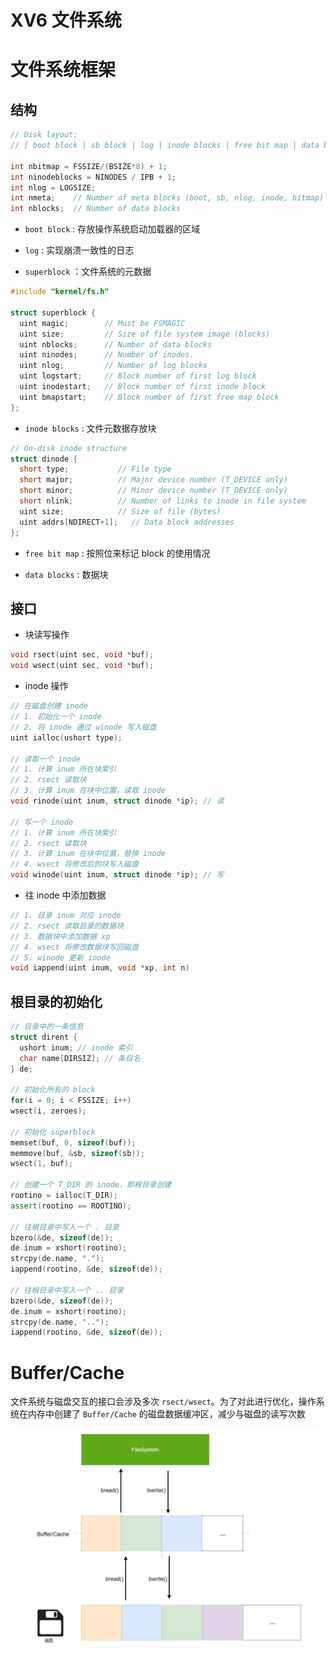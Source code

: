 # XV6 文件系统


# 文件系统框架

## 结构

```cpp
// Disk layout:
// [ boot block | sb block | log | inode blocks | free bit map | data blocks ]

int nbitmap = FSSIZE/(BSIZE*8) + 1; 
int ninodeblocks = NINODES / IPB + 1;
int nlog = LOGSIZE;
int nmeta;    // Number of meta blocks (boot, sb, nlog, inode, bitmap)
int nblocks;  // Number of data blocks
```

- `boot block` : 存放操作系统启动加载器的区域

- `log` : 实现崩溃一致性的日志

- `superblock` ：文件系统的元数据

```cpp
#include "kernel/fs.h"

struct superblock {
  uint magic;        // Must be FSMAGIC
  uint size;         // Size of file system image (blocks)
  uint nblocks;      // Number of data blocks
  uint ninodes;      // Number of inodes.
  uint nlog;         // Number of log blocks
  uint logstart;     // Block number of first log block
  uint inodestart;   // Block number of first inode block
  uint bmapstart;    // Block number of first free map block
};
```

- `inode blocks` : 文件元数据存放块

```cpp
// On-disk inode structure
struct dinode {
  short type;           // File type
  short major;          // Major device number (T_DEVICE only)
  short minor;          // Minor device number (T_DEVICE only)
  short nlink;          // Number of links to inode in file system
  uint size;            // Size of file (bytes)
  uint addrs[NDIRECT+1];   // Data block addresses
};
```

- `free bit map` : 按照位来标记 block 的使用情况

- `data blocks` : 数据块

## 接口

- 块读写操作

```cpp
void rsect(uint sec, void *buf);
void wsect(uint sec, void *buf);
```

- inode 操作

```cpp
// 在磁盘创建 inode
// 1. 初始化一个 inode
// 2. 将 inode 通过 winode 写入磁盘
uint ialloc(ushort type); 

// 读取一个 inode
// 1. 计算 inum 所在块索引
// 2. rsect 读取块
// 3. 计算 inum 在块中位置，读取 inode
void rinode(uint inum, struct dinode *ip); // 读

// 写一个 inode
// 1. 计算 inum 所在块索引
// 2. rsect 读取块
// 3. 计算 inum 在块中位置，替换 inode
// 4. wsect 将修改后的块写入磁盘
void winode(uint inum, struct dinode *ip); // 写
```

- 往 inode 中添加数据

```cpp
// 1. 目录 inum 对应 inode
// 2. rsect 读取目录的数据块
// 3. 数据块中添加数据 xp
// 4. wsect 将修改数据块写回磁盘
// 5. winode 更新 inode
void iappend(uint inum, void *xp, int n)
```

## 根目录的初始化

```cpp
// 目录中的一条信息
struct dirent {
  ushort inum; // inode 索引
  char name[DIRSIZ]; // 条目名
} de; 

// 初始化所有的 block
for(i = 0; i < FSSIZE; i++)
wsect(i, zeroes);

// 初始化 superblock
memset(buf, 0, sizeof(buf));
memmove(buf, &sb, sizeof(sb));
wsect(1, buf);

// 创建一个 T_DIR 的 inode，即根目录创建
rootino = ialloc(T_DIR);
assert(rootino == ROOTINO);

// 往根目录中写入一个 . 目录
bzero(&de, sizeof(de));
de.inum = xshort(rootino);
strcpy(de.name, ".");
iappend(rootino, &de, sizeof(de));

// 往根目录中写入一个 .. 目录
bzero(&de, sizeof(de));
de.inum = xshort(rootino);
strcpy(de.name, "..");
iappend(rootino, &de, sizeof(de));
```

# Buffer/Cache

文件系统与磁盘交互的接口会涉及多次 `rsect/wsect`。为了对此进行优化，操作系统在内存中创建了 `Buffer/Cache` 的磁盘数据缓冲区，减少与磁盘的读写次数 

![buffer cache|c,60](../../image/operationSystem/bufferCache.jpg)
